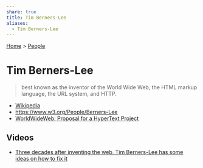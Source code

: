 ```yaml
---
share: true
title: Tim Berners-Lee
aliases:
  - Tim Berners-Lee
---
```

[Home](../index.md) > [People](./index.md)  
# Tim Berners-Lee  
> best known as the inventor of the World Wide Web, the HTML markup language, the URL system, and HTTP.  
- [Wikipedia](https://wikipedia.org/wiki/Tim_Berners-Lee)  
- https://www.w3.org/People/Berners-Lee  
- [WorldWideWeb: Proposal for a HyperText Project](https://info.cern.ch/hypertext/WWW/Proposal.html)  
  
## Videos  
- [Three decades after inventing the web, Tim Berners-Lee has some ideas on how to fix it](../videos/three-decades-after-inventing-the-web-tim-berners-lee-has-some-ideas-on-how-to-fix-it.md)  
